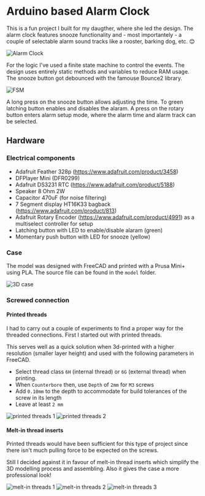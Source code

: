 # Arduino based Alarm Clock

This is a fun project I built for my daugther, where she led the design. The alarm clock features snooze functionality and - most importantely - a couple of selectable alarm sound tracks like a rooster, barking dog, etc. 😊

![Alarm Clock](assets/casing.jpg)

For the logic I've used a finite state machine to control the events. The design uses entirely static methods and variables to reduce RAM usage. The snooze button got debounced with the famouse Bounce2 library.

![FSM](assets/fsm.svg)

A long press on the snooze button allows adjusting the time. To green latching button enables and disables the alaram. A press on the rotary button enters alarm setup mode, where the alarm time and alarm track can be selected.

## Hardware

### Electrical components

* Adafruit Feather 328p (https://www.adafruit.com/product/3458)
* DFPlayer Mini (DFR0299)
* Adafruit DS3231 RTC (https://www.adafruit.com/product/5188)
* Speaker 8 Ohm 2W
* Capacitor 470uF (for noise filtering)
* 7 Segment display HT16K33 bagback (https://www.adafruit.com/product/813)
* Adafruit Rotary Encoder (https://www.adafruit.com/product/4991) as a multiselect controller for setup
* Latching button with LED to enable/disable alaram (green)
* Momentary push button with LED for snooze (yellow)

### Case

The model was designed with FreeCAD and printed with a Prusa Mini+ using PLA. The source file can be found in the `model` folder.

![3D case](assets/3d-model.png)

### Screwed connection

#### Printed threads

I had to carry out a couple of experiments to find a proper way for the threaded connections. First I started out with printed threads.

This serves well as a quick solution when 3d-printed with a higher resolution (smaller layer height) and used with the following parameters in FreeCAD.

- Select thread class `6H` (internal thread) or `6G` (external thread) when printing.
- When `Counterbore` then, use `Depth` of `2mm` for `M3` screws
- Add `0.10mm` to the depth to accommodate for build tolerances of the screw in its length
- Leave at least `2 mm`

![printed threads 1](assets/printed-threads.png)
![printed threads 2](assets/printed-threads-1.png)

#### Melt-in thread inserts

Printed threads would have been sufficient for this type of project since there isn't much pulling force to be expected on the screws.

Still I decided against it in favour of melt-in thread inserts which simplify the 3D modelling process and assembling. Also it gives the case a more professional look!

![melt-in threads 1](assets/melt-in-threads-1.jpeg)
![melt-in threads 2](assets/melt-in-threads-2.jpeg)
![melt-in threads 3](assets/melt-in-threads-3.jpeg)

